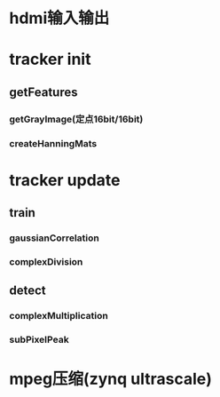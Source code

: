 # hdmi输入输出
# tracker init
## getFeatures
### getGrayImage(定点16bit/16bit)
### createHanningMats
# tracker update
## train
### gaussianCorrelation
### complexDivision
## detect
### complexMultiplication
### subPixelPeak
# mpeg压缩(zynq ultrascale)


